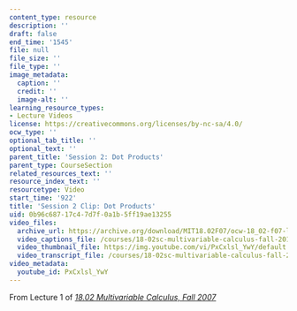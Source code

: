 ```yaml
---
content_type: resource
description: ''
draft: false
end_time: '1545'
file: null
file_size: ''
file_type: ''
image_metadata:
  caption: ''
  credit: ''
  image-alt: ''
learning_resource_types:
- Lecture Videos
license: https://creativecommons.org/licenses/by-nc-sa/4.0/
ocw_type: ''
optional_tab_title: ''
optional_text: ''
parent_title: 'Session 2: Dot Products'
parent_type: CourseSection
related_resources_text: ''
resource_index_text: ''
resourcetype: Video
start_time: '922'
title: 'Session 2 Clip: Dot Products'
uid: 0b96c687-17c4-7d7f-0a1b-5ff19ae13255
video_files:
  archive_url: https://archive.org/download/MIT18.02F07/ocw-18_02-f07-lec01_300k.mp4
  video_captions_file: /courses/18-02sc-multivariable-calculus-fall-2010/PxCxlsl_YwY_captions.vtt
  video_thumbnail_file: https://img.youtube.com/vi/PxCxlsl_YwY/default.jpg
  video_transcript_file: /courses/18-02sc-multivariable-calculus-fall-2010/PxCxlsl_YwY_transcript.pdf
video_metadata:
  youtube_id: PxCxlsl_YwY
---
```

From Lecture 1 of [_18.02 Multivariable Calculus, Fall 2007_](/courses/18-02-multivariable-calculus-fall-2007/video_galleries/video-lectures)